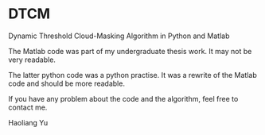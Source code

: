 DTCM
====

Dynamic Threshold Cloud-Masking Algorithm in Python and Matlab

The Matlab code was part of my undergraduate thesis work. It may not be very readable.

The latter python code was a python practise. It was a rewrite of the Matlab code and should be more readable.

If you have any problem about the code and the algorithm, feel free to contact me.

Haoliang Yu
